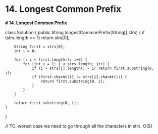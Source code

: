 # 14. Longest Common Prefix

**# 14. Longest Common Prefix**

class Solution {
    public String longestCommonPrefix(String[] strs) {
       if (strs.length == 1)  return strs[0];
        
        String first = strs[0];
        int i = 0;
        
        for (; i < first.length(); i++) {
            for (int j = 1; j < strs.length; j++) {
                if (i > strs[j].length() - 1) return first.substring(0, i);
                if (first.charAt(i) != strs[j].charAt(i)) {
                    return first.substring(0, i);
                }
            }
        }
        
        return first.substring(0, i);
    }
}

// TC: worest case we need to go through all the characters in strs. O(S)
